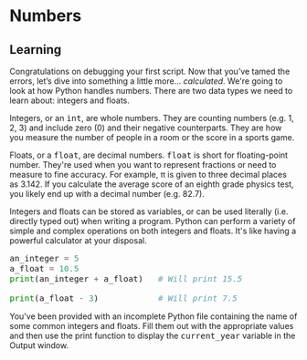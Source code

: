 <style>
code, pre {
  font-size: 0.9rem;
}
</style>

# Numbers

## Learning
Congratulations on debugging your first script. Now that you’ve tamed the errors, let’s dive into something a little more… *calculated*. We're going to look at how Python handles numbers. There are two data types we need to learn about: integers and floats.

Integers, or an ```int```, are whole numbers. They are counting numbers (e.g. 1, 2, 3) and include zero (0) and their negative counterparts. They are how you measure the number of people in a room or the score in a sports game.

Floats, or a ```float```, are decimal numbers. ```float``` is short for floating-point number. They're used when you want to represent fractions or need to measure to fine accuracy. For example, π is given to three decimal places as 3.142. If you calculate the average score of an eighth grade physics test, you likely end up with a decimal number (e.g. 82.7).

Integers and floats can be stored as variables, or can be used literally (i.e. directly typed out) when writing a program. Python can perform a variety of simple and complex operations on both integers and floats. It's like having a powerful calculator at your disposal.

```python
an_integer = 5
a_float = 10.5
print(an_integer + a_float)   # Will print 15.5

print(a_float - 3)            # Will print 7.5
```

You've been provided with an incomplete Python file containing the name of some common integers and floats. Fill them out with the appropriate values and then use the print function to display the ```current_year``` variable in the Output window.